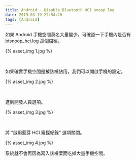 ```yaml
---
title: Android - Disable Bluetooth HCI snoop log
date: 2019-03-19 22:54:20
tags: [Android]
---
```


如果 Android 手機空間莫名大量變少，可確認一下手機內是否有 btsnoop_hci.log 這個檔案。  
  
<!-- More -->

{% asset_img 1.jpg %}

<br/>


如果確實手機空間是被該檔佔用，我們可以開啟手機的設定。  

{% asset_img 2.jpg %}

<br>


進到開發人員選項。 

{% asset_img 3.jpg %}

<br/>


將 "啟用藍芽 HCI 窺探紀錄" 選項關閉。 

{% asset_img 4.jpg %}


系統就不會再因為寫入該檔案而吃掉大量手機空間。  
